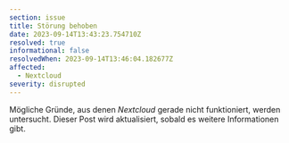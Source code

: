 ```yaml
---
section: issue
title: Störung behoben
date: 2023-09-14T13:43:23.754710Z
resolved: true
informational: false
resolvedWhen: 2023-09-14T13:46:04.182677Z
affected:
  - Nextcloud
severity: disrupted
---
```

Mögliche Gründe, aus denen *Nextcloud* gerade nicht funktioniert, werden untersucht. Dieser Post wird aktualisiert, sobald es weitere Informationen gibt.

        